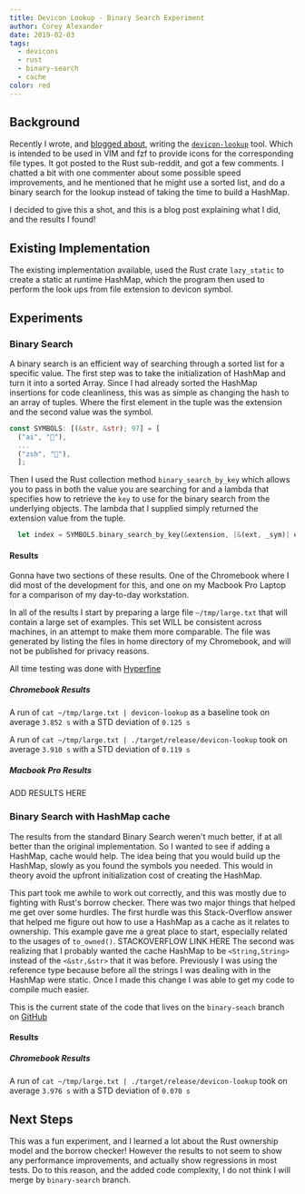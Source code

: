 ```yaml
---
title: Devicon Lookup - Binary Search Experiment
author: Corey Alexander
date: 2019-02-03
tags:
  - devicons
  - rust
  - binary-search
  - cache
color: red
---
```


## Background

Recently I wrote, and [blogged about](), writing the [`devicon-lookup`]() tool. Which is intended to be used in VIM and fzf to provide icons for the corresponding file types. It got posted to the Rust sub-reddit, and got a few comments. I chatted a bit with one commenter about some possible speed improvements, and he mentioned that he might use a sorted list, and do a binary search for the lookup instead of taking the time to build a HashMap.

I decided to give this a shot, and this is a blog post explaining what I did, and the results I found!

## Existing Implementation

The existing implementation available, used the Rust crate `lazy_static` to create a static at runtime HashMap, which the program then used to perform the look ups from file extension to devicon symbol.

## Experiments

### Binary Search

A binary search is an efficient way of searching through a sorted list for a specific value. The first step was to take the initialization of HashMap and turn it into a sorted Array. Since I had already sorted the HashMap insertions for code cleanliness, this was as simple as changing the hash to an array of tuples. Where the first element in the tuple was the extension and the second value was the symbol.

```rust
const SYMBOLS: [(&str, &str); 97] = [
  ("ai", ""),
  ...
  ("zsh", ""),
  ];
```

Then I used the Rust collection method `binary_search_by_key` which allows you to pass in both the value you are searching for and a lambda that specifies how to retrieve the `key` to use for the binary search from the underlying objects. The lambda that I supplied simply returned the extension value from the tuple.

```rust
  let index = SYMBOLS.binary_search_by_key(&extension, |&(ext, _sym)| ext);
```

#### Results

Gonna have two sections of these results. One of the Chromebook where I did most of the development for this, and one on my Macbook Pro Laptop for a comparison of my day-to-day workstation.

In all of the results I start by preparing a large file `~/tmp/large.txt` that will contain a large set of examples. This set WILL be consistent across machines, in an attempt to make them more comparable. The file was generated by listing the files in home directory of my Chromebook, and will not be published for privacy reasons.

All time testing was done with [Hyperfine]()

##### Chromebook Results

A run of `cat ~/tmp/large.txt | devicon-lookup` as a baseline took on average `3.852 s` with a STD deviation of `0.125 s`

A run of `cat ~/tmp/large.txt | ./target/release/devicon-lookup` took on average `3.910 s` with a STD deviation of `0.119 s`


##### Macbook Pro Results

ADD RESULTS HERE

### Binary Search with HashMap cache

The results from the standard Binary Search weren't much better, if at all better than the original implementation. So I wanted to see if adding a HashMap, cache would help. The idea being that you would build up the HashMap, slowly as you found the symbols you needed. This would in theory avoid the upfront initialization cost of creating the HashMap.

This part took me awhile to work out correctly, and this was mostly due to fighting with Rust's borrow checker. There was two major things that helped me get over some hurdles.
The first hurdle was this Stack-Overflow answer that helped me figure out how to use a HashMap as a cache as it relates to ownership. This example gave me a great place to start, especially related to the usages of `to_owned()`. STACKOVERFLOW LINK HERE
The second was realizing that I probably wanted the cache HashMap to be `<String,String>` instead of the `<&str,&str>` that it was before. Previously I was using the reference type because before all the strings I was dealing with in the HashMap were static. Once I made this change I was able to get my code to compile much easier.

This is the current state of the code that lives on the `binary-seach` branch on [GitHub](https://github.com/coreyja/devicon-lookup/tree/binary-search)

#### Results

##### Chromebook Results

A run of `cat ~/tmp/large.txt | ./target/release/devicon-lookup` took on average `3.976 s` with a STD deviation of `0.070 s`

## Next Steps

This was a fun experiment, and I learned a lot about the Rust ownership model and the borrow checker! However the results to not seem to show any performance improvements, and actually show regressions in most tests. Do to this reason, and the added code complexity, I do not think I will merge by `binary-search` branch.
